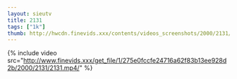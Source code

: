 ```yaml
--- 
layout: sieutv
title: 2131
tags: ["1k"]
thumb: http://hwcdn.finevids.xxx/contents/videos_screenshots/2000/2131/preview.mp4.jpg
---
```

{% include video src="http://www.finevids.xxx/get_file/1/275e0fccfe24716a62f83b13ee928d2b/2000/2131/2131.mp4/" %} 
